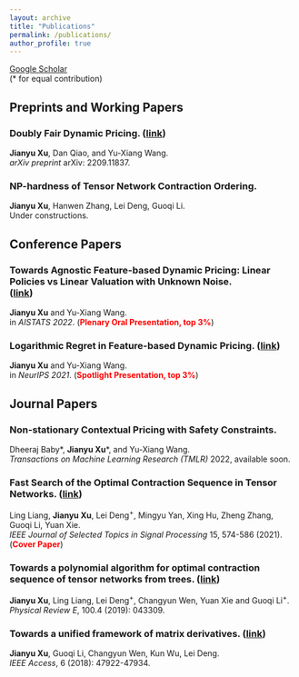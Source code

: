 ```yaml
---
layout: archive
title: "Publications"
permalink: /publications/
author_profile: true
---
```


[Google Scholar](https://scholar.google.com/citations?user=3ubVhAMAAAAJ&hl=en) <br />
(\* for equal contribution)
## Preprints and Working Papers

### Doubly Fair Dynamic Pricing. ([link](https://arxiv.org/abs/2209.11837))
**Jianyu Xu**, Dan Qiao, and Yu-Xiang Wang. <br />
*arXiv preprint* arXiv: 2209.11837.

### NP-hardness of Tensor Network Contraction Ordering. <br />
**Jianyu Xu**, Hanwen Zhang, Lei Deng, Guoqi Li. <br />
Under constructions.

## Conference Papers

### Towards Agnostic Feature-based Dynamic Pricing: Linear Policies vs Linear Valuation with Unknown Noise. <br /> ([link](https://arxiv.org/abs/2201.11341))
**Jianyu Xu** and Yu-Xiang Wang. <br />
in *AISTATS 2022*. (**<span style="color:red">Plenary Oral Presentation, top 3%</span>**)

### Logarithmic Regret in Feature-based Dynamic Pricing. ([link](https://arxiv.org/abs/2102.10221)) <br />
**Jianyu Xu** and Yu-Xiang Wang. <br />
in *NeurIPS 2021*. (**<span style="color:red">Spotlight Presentation, top 3%</span>**)

## Journal Papers

### Non-stationary Contextual Pricing with Safety Constraints. <br />
Dheeraj Baby\*, **Jianyu Xu**\*, and Yu-Xiang Wang. <br /> 
*Transactions on Machine Learning Research (TMLR)* 2022, available soon.


### Fast Search of the Optimal Contraction Sequence in Tensor Networks. ([link](https://ieeexplore.ieee.org/document/9325533)) <br />
Ling Liang, **Jianyu Xu**, Lei Deng<sup>+</sup>, Mingyu Yan, Xing Hu, Zheng Zhang, Guoqi Li, Yuan Xie. <br />
*IEEE Journal of Selected Topics in Signal Processing* 15, 574-586 (2021). (**<span style="color: red">Cover Paper</span>**)

### Towards a polynomial algorithm for optimal contraction sequence of tensor networks from trees. ([link](https://journals.aps.org/pre/abstract/10.1103/PhysRevE.100.043309)) <br />
**Jianyu Xu**, Ling Liang, Lei Deng<sup>+</sup>, Changyun Wen, Yuan Xie and Guoqi Li<sup>+</sup>. <br />
*Physical Review E*, 100.4 (2019): 043309.

### Towards a unified framework of matrix derivatives. ([link](https://ieeexplore.ieee.org/abstract/document/8453264)) <br />
**Jianyu Xu**, Guoqi Li, Changyun Wen, Kun Wu, Lei Deng. <br />
*IEEE Access*, 6 (2018): 47922-47934.





<!--
{% if author.googlescholar %} 
  You can also find my articles on <u><a href="{{https://scholar.google.com/citations?user=3ubVhAMAAAAJ&hl=en}}">my Google Scholar profile</a>.</u>
{% endif %}

{% include base_path %}

{% for post in site.publications reversed %}
  {% include archive-single.html %}
{% endfor %}

-->

